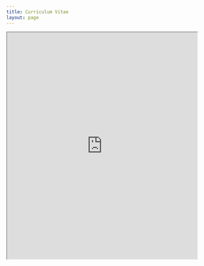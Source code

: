 ```yaml
---
title: Curriculum Vitae
layout: page
---
```


<!-- <embed src="./assets/pdfs/Chumley-CV.pdf" type="application/pdf" width="100%" height="600px" /> -->

<!-- <iframe src="./assets/pdfs/Chumley-CV.pdf" width="100%" height="600px"></iframe> -->

<iframe src="https://drive.google.com/file/d/1wqRcgD1XU0vTYTbNhA1krQSKAIt8TYVE/preview" width="100%" height="600" allow="autoplay"></iframe>
